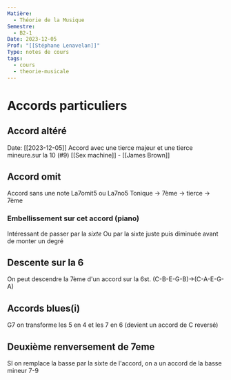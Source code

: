 ```yaml
---
Matière:
  - Théorie de la Musique
Semestre:
  - B2-1
Date: 2023-12-05
Prof: "[[Stéphane Lenavelan]]"
Type: notes de cours
tags:
  - cours
  - theorie-musicale
---
```

# Accords particuliers
## Accord altéré
Date: [[2023-12-05]] 
Accord avec une tierce majeur et une tierce mineure.sur la 10 (#9) 
[[Sex machine]] - [[James Brown]]



## Accord omit
Accord sans une note 
La7omit5 ou La7no5 
Tonique → 7ème → tierce → 7ème 
### Embellissement sur cet accord (piano)
Intéressant de passer par la *sixte*
Ou par la sixte juste puis diminuée avant de monter un degré

## Descente sur la 6
On peut descendre la 7ème d'un accord sur la 6st. 
(C-B-E-G-B)→(C-A-E-G-A)

## Accords blues(i) 
G7 on transforme les 5 en 4 et les 7 en 6 (devient un accord de C reversé)
## Deuxième renversement de 7eme
SI on remplace la basse par la sixte de l'accord, on a un accord de la basse mineur 7-9 

